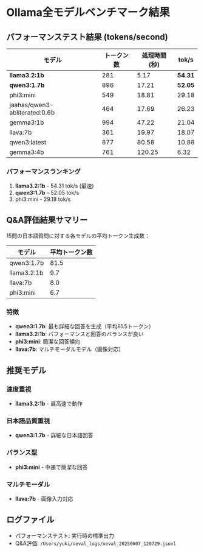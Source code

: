 # Ollama全モデルベンチマーク結果

## パフォーマンステスト結果 (tokens/second)

| モデル | トークン数 | 処理時間(秒) | tok/s |
|--------|------------|--------------|-------|
| **llama3.2:1b** | 281 | 5.17 | **54.31** |
| **qwen3:1.7b** | 896 | 17.21 | **52.05** |
| phi3:mini | 549 | 18.81 | 29.18 |
| jaahas/qwen3-abliterated:0.6b | 464 | 17.69 | 26.23 |
| gemma3:1b | 994 | 47.22 | 21.04 |
| llava:7b | 361 | 19.97 | 18.07 |
| qwen3:latest | 877 | 80.58 | 10.88 |
| gemma3:4b | 761 | 120.25 | 6.32 |

### パフォーマンスランキング
1. **llama3.2:1b** - 54.31 tok/s (最速)
2. **qwen3:1.7b** - 52.05 tok/s
3. phi3:mini - 29.18 tok/s

## Q&A評価結果サマリー

15問の日本語質問に対する各モデルの平均トークン生成数：

| モデル | 平均トークン数 |
|--------|----------------|
| qwen3:1.7b | 81.5 |
| llama3.2:1b | 9.7 |
| llava:7b | 8.0 |
| phi3:mini | 6.7 |

### 特徴
- **qwen3:1.7b**: 最も詳細な回答を生成（平均81.5トークン）
- **llama3.2:1b**: パフォーマンスと回答のバランスが良い
- **phi3:mini**: 簡潔な回答傾向
- **llava:7b**: マルチモーダルモデル（画像対応）

## 推奨モデル

### 速度重視
- **llama3.2:1b** - 最高速で動作

### 日本語品質重視
- **qwen3:1.7b** - 詳細な日本語回答

### バランス型
- **phi3:mini** - 中速で簡潔な回答

### マルチモーダル
- **llava:7b** - 画像入力対応

## ログファイル
- パフォーマンステスト: 実行時の標準出力
- Q&A評価: `/Users/yuki/oeval_logs/oeval_20250607_120729.jsonl`